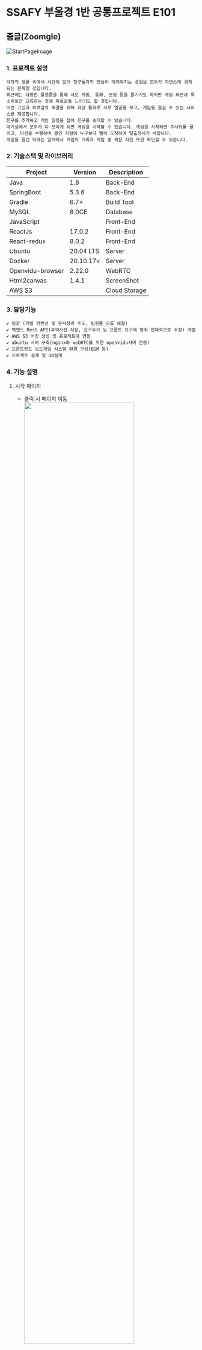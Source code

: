 # SSAFY 부울경 1반 공통프로젝트 E101

## 줌글(Zoomgle)
![StartPageImage](https://user-images.githubusercontent.com/81034311/208440967-02c71853-cdce-45c4-b941-e5bf8cf2db78.png)


### 1. 프로젝트 설명
```
각자의 생활 속에서 시간이 없어 친구들과의 만남이 어려워지는 경험은 모두가 자연스레 겪게 되는 문제일 것입니다.
최근에는 다양한 플랫폼을 통해 서로 게임, 통화, 모임 등을 즐기기도 하지만 게임 화면과 목소리로만 교류하는 것에 피로감을 느끼기도 할 것입니다.
이런 고민과 피로감의 해결을 위해 화상 통화로 서로 얼굴을 보고, 게임을 즐길 수 있는 서비스를 제공합니다.
친구를 추가하고 게임 일정을 잡아 친구를 초대할 수 있습니다.
대기실에서 모두가 다 모이게 되면 게임을 시작할 수 있습니다. 게임을 시작하면 주사위를 굴리고, 미션을 수행하며 골인 지점에 누구보다 빨리 도착하여 탈출하시기 바랍니다.
게임을 즐긴 뒤에는 일지에서 게임의 기록과 게임 중 찍은 사진 또한 확인할 수 있습니다.
```

### 2. 기술스택 및 라이브러리

| Project | Version | Description |
| ------- | ------- | ----------- |
| Java     | 1.8     |  Back-End |
| SpringBoot  | 5.3.6 | Back-End |
| Gradle  | 6.7+ | Build Tool |
| MySQL   | 8.0CE | Database |
| JavaScript |      | Front-End |
| ReactJs   | 17.0.2 | Front-End |
| React-redux   | 8.0.2 | Front-End |
| Ubuntu   | 20.04 LTS | Server |
| Docker   | 20.10.17v | Server |
| Openvidu-browser   | 2.22.0 | WebRTC |
| Html2canvas   | 1.4.1 | ScreenShot |
| AWS S3   |     | Cloud Storage |

<!-- <img src="https://img.shields.io/badge/java-007396?style=for-the-badge&logo=java&logoColor=white">
<img src="https://img.shields.io/badge/spring-6DB33F?style=for-the-badge&logo=spring&logoColor=white">
<img src="https://img.shields.io/badge/mysql-4479A1?style=for-the-badge&logo=mysql&logoColor=white">
<br>
<img src="https://img.shields.io/badge/javascript-F7DF1E?style=for-the-badge&logo=javascript&logoColor=black">
<img src="https://img.shields.io/badge/react-61DAFB?style=for-the-badge&logo=react&logoColor=black">
<br>
<img src="https://img.shields.io/badge/amazonaws-232F3E?style=for-the-badge&logo=amazonaws&logoColor=white">   -->

### 3. 담당기능
    ✔ 팀장 (개발 컨벤션 및 문서정리 주도, 팀원들 오류 해결)
    ✔ 백엔드 Rest API(추억사진 저장, 친구추가 및 프론트 요구에 맞춰 전체적으로 수정) 개발
    ✔ AWS S3 버킷 생성 및 프로젝트와 연동
    ✔ ubuntu 서버 구축(nginx와 webRTC를 위한 openvidu서버 연동)
    ✔ 프론트엔드 보드게임 시스템 환경 구성(BGM 등)
    ✔ 프로젝트 설계 및 DB설계

### 4. 기능 설명
1. 시작 페이지
    - 클릭 시 페이지 이동<br>
    <img src="https://bucket-e101-zoomgle.s3.ap-northeast-2.amazonaws.com/readme/1.PNG" width="80%" height="80%"><br>
    - 로그인/회원가입 가능<br>
    <img src="https://bucket-e101-zoomgle.s3.ap-northeast-2.amazonaws.com/readme/2.PNG" width="80%" height="80%"><br>

2. 메인 페이지
    - 가까운 모험 및 초대장 확인 가능
    - 모험일지 탭을 클릭하거나 Memories에서 화살표 클릭 시 페이지 이동
    - 모험일지 에서는 이전 모험에서 찍었던 추억 확인 가능 <br>
    <img src="https://bucket-e101-zoomgle.s3.ap-northeast-2.amazonaws.com/readme/3.PNG" width="80%" height="80%"><br>

    - 동료 명단 탭 클릭 시 동료 리스트 페이지 이동
    - 동료 추가 가능<br>
    <img src="https://bucket-e101-zoomgle.s3.ap-northeast-2.amazonaws.com/readme/4.PNG" width="80%" height="80%"><br>

    - 모험참여/생성 탭을 클릭하거나 나침반 클릭 시 페이지 이동
    - 모험 생성 및 동료 초대 가능<br>
    <img src="https://bucket-e101-zoomgle.s3.ap-northeast-2.amazonaws.com/readme/5.PNG" width="80%" height="80%"><br>

    - 내 정보 탭을 누르면 페이지 이동
    - 회원 정보 수정 버튼을 누르면 프로필 사진 변경 및 암호 변경 가능
    <img src="https://bucket-e101-zoomgle.s3.ap-northeast-2.amazonaws.com/readme/12.PNG" width="80%" height="80%"><br>

3. 보드게임 화면
    - 모험 참여시 대기실로 이동
    - 호스트는 참여자가 모두 들어올 때까지 기다렸다가 게임 시작 가능<br>
    <img src="https://bucket-e101-zoomgle.s3.ap-northeast-2.amazonaws.com/readme/6.PNG" width="80%" height="80%"><br>
    
    - 캠 화면을 보드게임의 말로 활용
    - 화면 중앙에는 게임 진행, 미션 지문, 투표, 현재 차례 사람의 화면 등이 표시
    - 주사위를 굴려 이동
    - 사진기를 클릭하여 추억 저장 가능<br>
    <img src="https://bucket-e101-zoomgle.s3.ap-northeast-2.amazonaws.com/readme/7.PNG" width="80%" height="80%"><br>

    - 게임 화면(미션 수행, 투표, 공략자(우승자), 사진고르기)
    - 호스트가 게임 종료 버튼을 누르면 메인 페이지로 이동
    <img src="https://bucket-e101-zoomgle.s3.ap-northeast-2.amazonaws.com/readme/8.PNG" width="80%" height="80%"><br>
    <img src="https://bucket-e101-zoomgle.s3.ap-northeast-2.amazonaws.com/readme/9.PNG" width="80%" height="80%"><br>
    <img src="https://bucket-e101-zoomgle.s3.ap-northeast-2.amazonaws.com/readme/10.PNG" width="80%" height="80%"><br>
    <img src="https://bucket-e101-zoomgle.s3.ap-northeast-2.amazonaws.com/readme/11.PNG" width="80%" height="80%"><br>

<!--
### 4. 백엔드 디렉토리 구조

```
.
└── main
    ├── generated
    ├── java
    │   └── com
    │       └── ssafy
    │           ├── ZoomgleApplication.java
    │           ├── api  /* REST API 요청관련 컨트롤러, 서비스, 요청/응답 모델 정의*/
    │           │   ├── controller
    │           │   │   ├── AuthController.java
    │           │   │   ├── FriendController.java    
    │           │   │   ├── InvitationController.java
    │           │   │   ├── PhotoController.java    
    │           │   │   ├── RoomController.java
    │           │   │   └── UserController.java
    │           │   ├── request
    │           │   │   ├── CreateInvitationPostReq.java
    │           │   │   ├── CreateRoomPostReq.java
    │           │   │   ├── FriendPostReq.java
    │           │   │   ├── PhotoGetReq.java
    │           │   │   ├── PhotoListPostReq.java
    │           │   │   ├── PhotoPostReq.java
    │           │   │   ├── RoomAndPhotoGetReq.java
    │           │   │   ├── UpdateInvitationPostReq.java
    │           │   │   ├── UpdateRoomPostReq.java
    │           │   │   ├── UserLoginPostReq.java
    │           │   │   └── UserRegisterPostReq.java
    │           │   ├── response
    │           │   │   ├── FriendPostRes.java
    │           │   │   ├── FriendRes.java
    │           │   │   ├── InvitationInfoListRes.java
    │           │   │   ├── PhotoRes.java
    │           │   │   ├── RoomAndPhotoRes.java
    │           │   │   ├── RoomInfoListRes.java
    │           │   │   ├── UserGameInfoRes.java
    │           │   │   ├── UserLoginPostRes.java       
    │           │   │   └── UserRes.java
    │           │   └── service
    │           │       ├── FriendService.java
    │           │       ├── FirendServiceImpl.java
    │           │       ├── InvitationService.java
    │           │       ├── InvitationServiceImpl.java
    │           │       ├── PhotoService.java
    │           │       ├── PhotoServiceImpl.java
    │           │       ├── RoomService.java
    │           │       ├── RoomServiceImpl.java
    │           │       ├── UserService.java
    │           │       └── UserServiceImpl.java
    │           ├── common /* 공용 유틸, 응답 모델, 인증, 예외처리 관련 정의*/
    │           │   ├── auth
    │           │   │   ├── JwtAuthenticationFilter.java
    │           │   │   ├── SsafyUserDetailService.java
    │           │   │   └── SsafyUserDetails.java
    │           │   ├── customObject
    │           │   │   ├── FirendInfoInterface.java
    │           │   │   ├── InvitationInfo.java
    │           │   │   ├── PhotoInfo.java
    │           │   │   ├── RoomInfo.java
    │           │   │   ├── RoomInfoAndPhoto.java
    │           │   │   ├── RoomInfoInterface.java
    │           │   │   └── UserGameInfo.java
    │           │   ├── exception
    │           │   │   └── handler
    │           │   │       └── NotFoundHandler.java
    │           │   ├── model
    │           │   │   └── response
    │           │   │       └── BaseResponseBody.java
    │           │   └── util
    │           │       ├── JwtTokenUtil.java
    │           │       ├── ResponseBodyWriteUtil.java
    │           │       └── S3Uploader.java
    │           ├── config /* WebMvc 및 JPA, Security, Swagger 등의 추가 플러그인 설정 정의*/
    │           │   ├── JpaConfig.java
    │           │   ├── SecurityConfig.java
    │           │   ├── SwaggerConfig.java
    │           │   └── WebMvcConfig.java
    │           └── db /* 디비에 저장될 모델 정의 및 쿼리 구현 */
    │               ├── entity
    │               │   ├── BaseEntity.java
    │               │   ├── Friend.java
    │               │   ├── Invitation.java
    │               │   ├── Photo.java
    │               │   ├── Player.java
    │               │   ├── Room.java
    │               │   ├── TempPhoto.java
    │               │   └── User.java
    │               └── repository
    │                   ├── FriendRepository.java
    │                   ├── InvitationRepository.java
    │                   ├── PhotoRepository.java
    │                   ├── PlayerRepository.java
    │                   ├── RoomRepository.java
    │                   ├── TempPhotoRepository.java
    │                   ├── UserRepository.java
    │                   └── UserRepositorySupport.java
    └── resources
        └── application.properties /* 웹 리소스(서버 host/port, DB host/port/계정/패스워드), AWS S3 관련 설정 정의 */
```
### 5. 프론트엔드 디렉토리 구조
```
.
├─ jsconfig.json
├─ package-lock.json
├─ package.json
├─ public
│  ├─ favicon.ico
│  ├─ index.html
│  ├─ logo192.png
│  ├─ logo512.png
│  ├─ manifest.json
│  └─ robots.txt
├─ src
│  ├─ App.css
│  ├─ App.js
│  ├─ components
│  │  ├─ auth
│  │  │  ├─ AuthForm.js
│  │  │  ├─ AuthTemplate.js
│  │  │  ├─ ProfileContentModal.js
│  │  │  └─ ProfileInfoBox.js
│  │  ├─ common
│  │  │  ├─ Button.js
│  │  │  ├─ header.js
│  │  │  ├─ headerMenu.js
│  │  │  └─ PlannedGameList.js
│  │  ├─ display
│  │  │  ├─ StartPageModal.js
│  │  │  └─ StartStoryBoardBlock.js
│  │  ├─ openvidutest /* WebRTC 관련 컴포넌트 */
│  │  │  ├─ MainUserVideoComponent.js
│  │  │  ├─ minigameList.js
│  │  │  ├─ MvpPhaseComponent.js
│  │  │  ├─ OpenViduBlock.js
│  │  │  ├─ OpenViduSession.js
│  │  │  ├─ OvVideo.js
│  │  │  ├─ UserVideoComponent.js
│  │  │  └─ WaitingRoom.js
│  │  ├─ personal
│  │  │  ├─ FriendsContent.js
│  │  │  ├─ MyPageContent.js
│  │  │  ├─ PicturesContent.js
│  │  │  ├─ PlanGameDetail.js
│  │  │  └─ ProfileContent.js
│  │  └─ utils
│  │     ├─ CheckCloseModal.js
│  │     ├─ CustomDatePicker.js
│  │     ├─ DiceRoller.js
│  │     ├─ GameNumCounter.js
│  │     ├─ MyPageCalender.txt
│  │     ├─ PersonNumCounter.js
│  │     ├─ reactAudioPlayer.js
│  │     └─ useIntervals.js
│  ├─ containers
│  │  └─ auth
│  │     ├─ LoginForm.js
│  │     └─ SignUpForm.js
│  ├─ fonts
│  │  └─ EastSeaDokdo-Regular.ttf
│  ├─ index.css
│  ├─ index.js
│  ├─ media /* 프로젝트 이미지 및 소리 */
│  │  ├─ back_long.jpg
│  │  ├─ back_long1
│  │  ├─ images /* 프로젝트 이미지들 (파일생략) */
│  │  │  └─ images.png/jpeg
│  │  └─ sounds /* 프로젝트 소리 */
│  │     ├─ 01_firstpage.wav
│  │     ├─ 02_loginPage.wav
│  │     ├─ 03_homePage.wav
│  │     ├─ 04_nextPage.wav
│  │     ├─ 05_btn.wav
│  │     ├─ 06_waitingRoom.wav
│  │     ├─ 07_playerEnter.wav
│  │     ├─ 08_gameStart.wav
│  │     ├─ 09_gameBgm.wav
│  │     ├─ 10_myTurn.wav
│  │     ├─ 11_move.mp3
│  │     ├─ 12_gameAlert.wav
│  │     ├─ 13_countDown.wav
│  │     ├─ 14_voteSuccess.wav
│  │     ├─ 15_voteFail.wav
│  │     ├─ 17_mvpBgm.wav
│  │     ├─ 18_cameraSound.mp3
│  │     └─ animal.wav
│  ├─ pages /* 라우트와 관련된 컴포넌트 */
│  │  ├─ FriendsPage.js
│  │  ├─ JoinGamePage.js
│  │  ├─ LoginPage.js
│  │  ├─ MyPage.js
│  │  ├─ OpenviduPage.js
│  │  ├─ PicturesPage.js
│  │  ├─ ProfilePage.js
│  │  ├─ SignupPage.js
│  │  └─  StartPage.js
│  └─ store /* 리적스, 사가, 스토어, api관련 */
│     ├─ api.js
│     ├─ auth-slice.js
│     ├─ authSagas.js
│     ├─ customAxios.js
│     ├─ friends-slice.js
│     ├─ friendSagas.js
│     ├─ gamePlan-slice.js
│     ├─ gamePlanSagas.js
│     ├─ gameRoom-slice.js
│     ├─ gameRoomSagas.js
│     ├─ index.js
│     ├─ user-slice.txt
│     └─ userSagas.txt
├─ yarn.lock
└─ 참조자료.txt
```
-->

